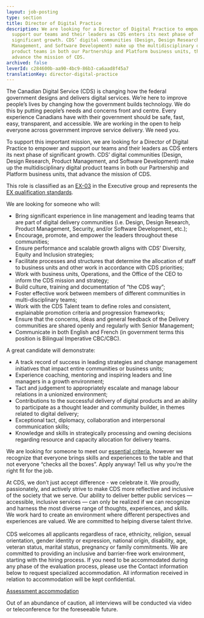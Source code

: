 ```yaml
---
layout: job-posting
type: section
title: Director of Digital Practice
description: We are looking for a Director of Digital Practice to empower and
  support our teams and their leaders as CDS enters its next phase of
  significant growth. CDS’ digital communities (Design, Design Research, Product
  Management, and Software Development) make up the multidisciplinary digital
  product teams in both our Partnership and Platform business units, that
  advance the mission of CDS.
archived: false
leverId: c284600b-aa90-4bc9-86b3-ca6aad8f45a7
translationKey: director-digital-practice
---
```

The Canadian Digital Service (CDS) is changing how the federal government designs and delivers digital services. We’re here to improve people’s lives by changing how the government builds technology. We do this by putting people’s needs and concerns front and centre. Every experience Canadians have with their government should be safe, fast, easy, transparent, and accessible. We are working in the open to help everyone across government improve service delivery. We need you.

To support this important mission, we are looking for a Director of Digital Practice to empower and support our teams and their leaders as CDS enters its next phase of significant growth. CDS’ digital communities (Design, Design Research, Product Management, and Software Development) make up the multidisciplinary digital product teams in both our Partnership and Platform business units, that advance the mission of CDS. 

This role is classified as an [EX-03](https://www.canada.ca/en/revenue-agency/corporate/careers-cra/information-moved/pay-rates/salary-ranges-1.html) in the Executive group and represents the [EX qualification standards](https://www.canada.ca/en/treasury-board-secretariat/services/staffing/qualification-standards/core.html#ex). 

We are looking for someone who will:

* Bring significant experience in line management and leading teams that are part of digital delivery communities (i.e. Design, Design Research, Product Management, Security, and/or Software Development, etc.);
* Encourage, promote, and empower the leaders throughout these communities;
* Ensure performance and scalable growth aligns with CDS’ Diversity, Equity and Inclusion strategies;
* Facilitate processes and structures that determine the allocation of staff to business units and other work in accordance with CDS priorities;
* Work with business units, Operations, and the Office of the CEO to inform the CDS mission and strategy;
* Build culture, training and documentation of “the CDS way”;
* Foster effective work between members of different communities in multi-disciplinary teams;
* Work with the CDS Talent team to define roles and consistent, explainable promotion criteria and progression frameworks;
* Ensure that the concerns, ideas and general feedback of the Delivery communities are shared openly and regularly with Senior Management;
* Communicate in both English and French (in government terms this position is Bilingual Imperative CBC/CBC).

A great candidate will demonstrate:

* A track record of success in leading strategies and change management initiatives that impact entire communities or business units;
* Experience coaching, mentoring and inspiring leaders and line managers in a growth environment;
* Tact and judgement to appropriately escalate and manage labour relations in a unionized environment;
* Contributions to the successful delivery of digital products and an ability to participate as a thought leader and community builder, in themes related to digital delivery;
* Exceptional tact, diplomacy, collaboration and interpersonal communication skills;
* Knowledge and skills in strategically processing and owning decisions regarding resource and capacity allocation for delivery teams.

We are looking for someone to meet our [essential criteria](https://drive.google.com/file/d/11fMCETBcabd-srGPXTdm6A_JeWJ1stst/view?usp=sharing), however we recognize that everyone brings skills and experiences to the table and that not everyone “checks all the boxes”. Apply anyway! Tell us why you’re the right fit for the job.

At CDS, we don’t just accept difference - we celebrate it. We proudly, passionately, and actively strive to make CDS more reflective and inclusive of the society that we serve. Our ability to deliver better public services — accessible, inclusive services — can only be realized if we can recognize and harness the most diverse range of thoughts, experiences, and skills. We work hard to create an environment where different perspectives and experiences are valued. We are committed to helping diverse talent thrive.\
\
CDS welcomes all applicants regardless of race, ethnicity, religion, sexual orientation, gender identity or expression, national origin, disability, age, veteran status, marital status, pregnancy or family commitments. We are committed to providing an inclusive and barrier-free work environment, starting with the hiring process. If you need to be accommodated during any phase of the evaluation process, please use the Contact information below to request specialized accommodation. All information received in relation to accommodation will be kept confidential.

[Assessment accommodation](https://www.canada.ca/en/public-service-commission/services/assessment-accommodation-page.html)

Out of an abundance of caution, all interviews will be conducted via video or teleconference for the foreseeable future.